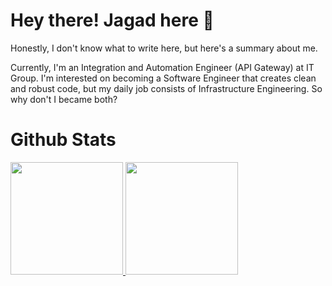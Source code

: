 # Hey there! Jagad here 👋

Honestly, I don't know what to write here, but here's a summary about me.

Currently, I'm an Integration and Automation Engineer (API Gateway) at IT Group. I'm interested on becoming a Software Engineer that creates clean and robust code, but my daily job consists of Infrastructure Engineering. So why don't I became both?

# Github Stats

<p align="left">
<a href="https://github.com/arceister">
  <img height="180em" src="https://github-readme-stats-eight-theta.vercel.app/api?username=arceister&show_icons=true&theme=algolia&include_all_commits=true&count_private=true"/>
  <img height="180em" src="https://github-readme-stats-eight-theta.vercel.app/api/top-langs/?username=arceister&layout=compact&langs_count=8&theme=algolia"/>
</a>
</p>

<!--
**Arceister/arceister** is a ✨ _special_ ✨ repository because its `README.md` (this file) appears on your GitHub profile.

Here are some ideas to get you started:

- 🔭 I’m currently working on ...
- 🌱 I’m currently learning ...
- 👯 I’m looking to collaborate on ...
- 🤔 I’m looking for help with ...
- 💬 Ask me about ...
- 📫 How to reach me: ...
- 😄 Pronouns: ...
- ⚡ Fun fact: ...
-->

